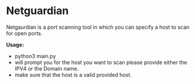# Netguardian
Netgaurdian is a port scanning tool in which you can specify a host to scan for open ports.

**Usage:**

- python3 main.py 
- will prompt you for the host you want to scan please provide either the IPV4 or the Domain name.
- make sure that the host is a valid provided host.
